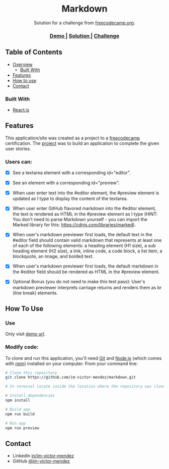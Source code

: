 <h1 align="center">Markdown</h1>

<div align="center">
   Solution for a challenge from  <a href="https://www.freecodecamp.org" target="_blank">freecodecamp.org</a>.
</div>

<div align="center">
  <h3>
    <a href="https://im-victor-mendez-markdown.netlify.app/">
      Demo
    </a>
    <span> | </span>
    <a href="https://github.com/im-victor-mendez/markdown">
      Solution
    </a>
    <span> | </span>
    <a href="https://www.freecodecamp.org/learn/front-end-development-libraries/front-end-development-libraries-projects/build-a-markdown-previewer">
      Challenge
    </a>
  </h3>
</div>

<!-- TABLE OF CONTENTS -->

## Table of Contents

- [Overview](#overview)
  - [Built With](#built-with)
- [Features](#features)
- [How to use](#how-to-use)
- [Contact](#contact)

<!-- OVERVIEW -->

<!-- ## Overview

### Screenshot -->
<!-- ![Overview Screenshot](./Overview/Overview.png) -->

### Built With

- [React.js](https://reactjs.org/)

## Features

This application/site was created as a project to a [freecodecamp](https://www.freecodecamp.org/learn) certification. The [project](https://www.freecodecamp.org/learn/front-end-development-libraries/front-end-development-libraries-projects/build-a-markdown-previewer) was to build an application to complete the given user stories.

### Users can:
- [x] See a textarea element with a corresponding id="editor".

- [x] See an element with a corresponding id="preview".

- [x] When user enter text into the #editor element, the #preview element is updated as I type to display the content of the textarea.

- [x] When user enter GitHub flavored markdown into the #editor element, the text is rendered as HTML in the #preview element as I type (HINT: You don't need to parse Markdown yourself - you can import the Marked library for this: https://cdnjs.com/libraries/marked).

- [x] When user's markdown previewer first loads, the default text in the #editor field should contain valid markdown that represents at least one of each of the following elements: a heading element (H1 size), a sub heading element (H2 size), a link, inline code, a code block, a list item, a blockquote, an image, and bolded text.

- [x] When user's markdown previewer first loads, the default markdown in the #editor field should be rendered as HTML in the #preview element.

- [x] Optional Bonus (you do not need to make this test pass): User's markdown previewer interprets carriage returns and renders them as br (line break) elements.

## How To Use

### Use

Only visit [demo url](https://im-victor-mendez-markdown.netlify.app/).

### Modify code:

To clone and run this application, you'll need [Git](https://git-scm.com) and [Node.js](https://nodejs.org/en/download/) (which comes with [npm](http://npmjs.com)) installed on your computer. From your command line:

```bash
# Clone this repository
git clone https://github.com/im-victor-mendez/markdown.git

# In terminal locate inside the location where the repository was cloned

# Install dependencies
npm install

# Build app
npm run build

# Run app
npm run preview
```

## Contact

- LinkedIn [in/im-victor-mendez](https://www.linkedin.com/in/im-victor-mendez/)
- GitHub [@im-victor-mendez](https://github.com/im-victor-mendez)
